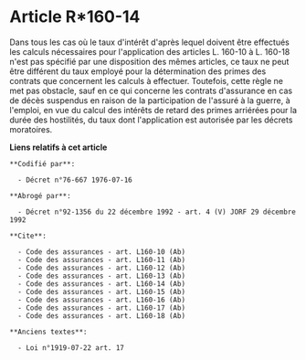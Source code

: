 # Article R*160-14

Dans tous les cas où le taux d'intérêt d'après lequel doivent être effectués les calculs nécessaires pour l'application des
articles L. 160-10 à L. 160-18 n'est pas spécifié par une disposition des mêmes articles, ce taux ne peut être différent du
taux employé pour la détermination des primes des contrats que concernent les calculs à effectuer. Toutefois, cette règle ne
met pas obstacle, sauf en ce qui concerne les contrats d'assurance en cas de décès suspendus en raison de la participation de
l'assuré à la guerre, à l'emploi, en vue du calcul des intérêts de retard des primes arriérées pour la durée des hostilités,
du taux dont l'application est autorisée par les décrets moratoires.

**Liens relatifs à cet article**

	**Codifié par**:

	  - Décret n°76-667 1976-07-16

	**Abrogé par**:

	  - Décret n°92-1356 du 22 décembre 1992 - art. 4 (V) JORF 29 décembre 1992

	**Cite**:

	  - Code des assurances - art. L160-10 (Ab)
	  - Code des assurances - art. L160-11 (Ab)
	  - Code des assurances - art. L160-12 (Ab)
	  - Code des assurances - art. L160-13 (Ab)
	  - Code des assurances - art. L160-14 (Ab)
	  - Code des assurances - art. L160-15 (Ab)
	  - Code des assurances - art. L160-16 (Ab)
	  - Code des assurances - art. L160-17 (Ab)
	  - Code des assurances - art. L160-18 (Ab)

	**Anciens textes**:

	  - Loi n°1919-07-22 art. 17
